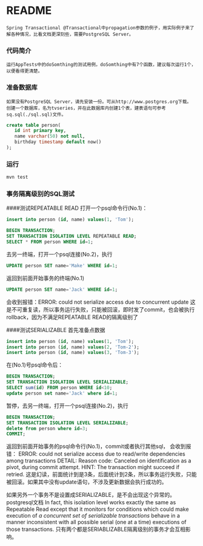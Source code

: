 README
===========================
    Spring Transactional @Transactional中propagation参数的例子，用实际例子来了解各种情况，比看文档更深刻些，需要PostgreSQL Server。 

### 代码简介
    运行AppTests中的doSomthing的测试用例，doSomthing中有7个函数，建议每次运行1个，以便看得更清楚。

### 准备数据库
    如果没有PostgreSQL Server，请先安装一份。可从http://www.postgres.org下载。
    创建一个数据库，名为tvseries，并在此数据库内创建1个表，建表语句可参考sq.sql(./sql.sql)文件。
````SQL
create table person(
   id int primary key,
   name varchar(50) not null,
   birthday timestamp default now()
);
````

### 运行
```bash
mvn test
```

### 事务隔离级别的SQL测试
####测试REPEATABLE READ
打开一个psql命令行(No.1)：
```SQL
insert into person (id, name) values(1, 'Tom');

BEGIN TRANSACTION;
SET TRANSACTION ISOLATION LEVEL REPEATABLE READ;
SELECT * FROM person WHERE id=1;
```
去另一终端，打开一个psql连接(No.2)，执行
```SQL
UPDATE person SET name='Make' WHERE id=1;
```
返回到前面开始事务的终端(No.1)
```SQL
UPDATE person SET name='Jack' WHERE id=1;
```
会收到报错：ERROR:  could not serialize access due to concurrent update
这是不可重复读，所以事务运行失败，只能被回滚，即时发了commit，也会被执行rollback，因为不满足REPEATABLE READ的隔离级别了

####测试SERIALIZABLE
首先准备点数据
```SQL
insert into person (id, name) values(1, 'Tom');
insert into person (id, name) values(2, 'Tom-2');
insert into person (id, name) values(3, 'Tom-3');
```
在(No.1)号psql命令后：
```SQL
BEGIN TRANSACTION;
SET TRANSACTION ISOLATION LEVEL SERIALIZABLE;
SELECT sum(id) FROM person WHERE id<10;
update person set name='Jack' where id=1;
```
 暂停，去另一终端，打开一个psql连接(No.2)，执行
```SQL
BEGIN TRANSACTION;
SET TRANSACTION ISOLATION LEVEL SERIALIZABLE;
delete from person where id=3;
COMMIT;
```
返回到前面开始事务的psql命令行(No.1)，commit或者执行其他sql，
会收到报错：
ERROR:  could not serialize access due to read/write dependencies among transactions
DETAIL:  Reason code: Canceled on identification as a pivot, during commit attempt.
HINT:  The transaction might succeed if retried.
这是幻读，前面统计到是3条，后面统计到2条，所以事务运行失败，只能被回滚。如果其中没有update语句，不涉及更新数据会执行成功的。

如果另外一个事务不是设置成SERIALIZABLE，是不会出现这个异常的。postgresql文档
In fact, this isolation level works exactly the same as Repeatable Read except that it monitors for conditions which could make execution of *a concurrent set of serializable transactions* behave in a manner inconsistent with all possible serial (one at a time) executions of those transactions. 
只有两个都是SERIABLIZABLE隔离级别的事务才会互相影响。
